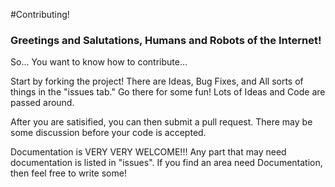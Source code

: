 #Contributing!

### Greetings and Salutations, Humans and Robots of the Internet!

So... You want to know how to contribute...

Start by forking the project! There are Ideas, Bug Fixes, and All sorts of things in the "issues tab." Go there for some fun! Lots of Ideas and Code are passed around.

After you are satisified, you can then submit a pull request. There may be some discussion before your code is accepted.

Documentation is VERY VERY WELCOME!!! Any part that may need documentation is listed in "issues". If you find an area need Documentation, then feel free to write some!